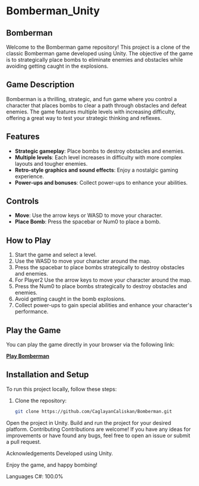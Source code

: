 # Bomberman_Unity

## Bomberman

Welcome to the Bomberman game repository! This project is a clone of the classic Bomberman game developed using Unity. The objective of the game is to strategically place bombs to eliminate enemies and obstacles while avoiding getting caught in the explosions.

## Game Description

Bomberman is a thrilling, strategic, and fun game where you control a character that places bombs to clear a path through obstacles and defeat enemies. The game features multiple levels with increasing difficulty, offering a great way to test your strategic thinking and reflexes.

## Features

- **Strategic gameplay**: Place bombs to destroy obstacles and enemies.
- **Multiple levels**: Each level increases in difficulty with more complex layouts and tougher enemies.
- **Retro-style graphics and sound effects**: Enjoy a nostalgic gaming experience.
- **Power-ups and bonuses**: Collect power-ups to enhance your abilities.

## Controls

- **Move**: Use the arrow keys or WASD to move your character.
- **Place Bomb**: Press the spacebar or Num0 to place a bomb.

## How to Play

1. Start the game and select a level.
2. Use the WASD to move your character around the map.
3. Press the spacebar to place bombs strategically to destroy obstacles and enemies.
4. For Player2 Use the arrow keys to move your character around the map.
5. Press the Num0 to place bombs strategically to destroy obstacles and enemies.
6. Avoid getting caught in the bomb explosions.
8. Collect power-ups to gain special abilities and enhance your character's performance.

## Play the Game

You can play the game directly in your browser via the following link:

**[Play Bomberman](https://fastnavy.itch.io/bomberman)**



## Installation and Setup

To run this project locally, follow these steps:

1. Clone the repository:
   ```sh
   git clone https://github.com/CaglayanCaliskan/Bomberman.git
Open the project in Unity.
Build and run the project for your desired platform.
Contributing
Contributions are welcome! If you have any ideas for improvements or have found any bugs, feel free to open an issue or submit a pull request.

Acknowledgements
Developed using Unity.

Enjoy the game, and happy bombing!




Languages
C#: 100.0%
